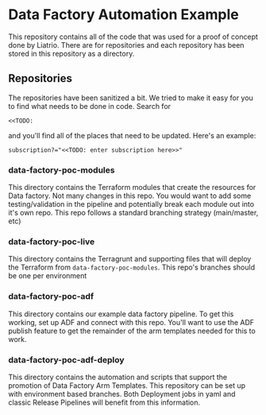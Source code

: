# Data Factory Automation Example

This repository contains all of the code that was used for a proof of concept done by Liatrio. There are for repositories and each repository has
been stored in this repository as a directory. 

## Repositories

The repositories have been sanitized a bit. We tried to make it easy for you to find what needs to be done in code. Search for

```
<<TODO: 
```

and you'll find all of the places that need to be updated. Here's an example:

```
subscription?="<<TODO: enter subscription here>>"
```

### data-factory-poc-modules

This directory contains the Terraform modules that create the resources for Data factory. Not many changes in this repo. You would want to add some
testing/validation in the pipeline and potentially break each module out into it's own repo. This repo follows a standard branching strategy (main/master, etc)

### data-factory-poc-live

This directory contains the Terragrunt and supporting files that will deploy the Terraform from `data-factory-poc-modules`. This repo's branches 
should be one per environment

### data-factory-poc-adf

This directory contains our example data factory pipeline. To get this working, set up ADF and connect with this repo. You'll want to use the ADF
publish feature to get the remainder of the arm templates needed for this to work. 

### data-factory-poc-adf-deploy

This directory contains the automation and scripts that support the promotion of Data Factory Arm Templates. This repository can be set up with
environment based branches. Both Deployment jobs in yaml and classic Release Pipelines will benefit from this information.

